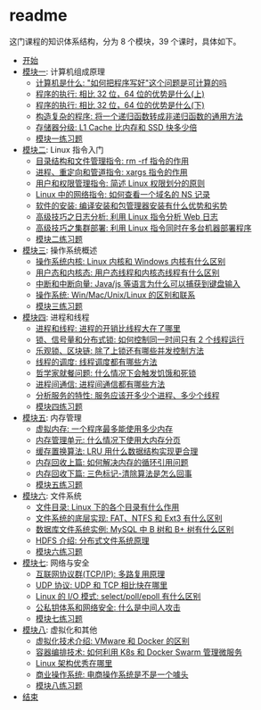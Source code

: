 # readme

这门课程的知识体系结构，分为 8 个模块，39 个课时，具体如下。

* [开始](notes/begin.md)
* [模块一](notes/module_1): 计算机组成原理
    * [计算机是什么: "如何把程序写好"这个问题是可计算的吗](notes/module_1/lecture_1.md)
    * [程序的执行: 相比 32 位，64 位的优势是什么(上)](notes/module_1/lecture_2.md)
    * [程序的执行: 相比 32 位，64 位的优势是什么(下)](notes/module_1/lecture_3.md)
    * [构造复杂的程序: 将一个递归函数转成非递归函数的通用方法](notes/module_1/lecture_4.md)
    * [存储器分级: L1 Cache 比内存和 SSD 快多少倍](notes/module_1/lecture_5.md)
    * [模块一练习题](notes/module_1/exercise.md)
* [模块二](notes/module_2): Linux 指令入门
    * [目录结构和文件管理指令: rm -rf 指令的作用](notes/module_2/lecture_6.md)
    * [进程、重定向和管道指令: xargs 指令的作用](notes/module_2/lecture_7.md)
    * [用户和权限管理指令: 简述 Linux 权限划分的原则](notes/module_2/lecture_8.md)
    * [Linux 中的网络指令: 如何查看一个域名的 NS 记录](notes/module_2/lecture_9.md)
    * [软件的安装: 编译安装和包管理器安装有什么优势和劣势](notes/module_2/lecture_10.md)
    * [高级技巧之日志分析: 利用 Linux 指令分析 Web 日志](notes/module_2/lecture_11.md)
    * [高级技巧之集群部署: 利用 Linux 指令同时在多台机器部署程序](notes/module_2/lecture_12.md)
    * [模块二练习题](notes/module_2/exercise.md)
* [模块三](notes/module_3): 操作系统概述
    * [操作系统内核: Linux 内核和 Windows 内核有什么区别](notes/module_3/lecture_14.md)
    * [用户态和内核态: 用户态线程和内核态线程有什么区别](notes/module_3/lecture_14.md)
    * [中断和中断向量: Java/js 等语言为什么可以捕获到键盘输入](notes/module_3/lecture_15.md)
    * [操作系统: Win/Mac/Unix/Linux 的区别和联系](notes/module_3/lecture_16.md)
    * [模块三练习题](notes/module_3/exercise.md)
* [模块四](notes/module_4): 进程和线程
    * [进程和线程: 进程的开销比线程大在了哪里](notes/module_4/lecture_17.md)
    * [锁、信号量和分布式锁: 如何控制同一时间只有 2 个线程运行](notes/module_4/lecture_18.md)
    * [乐观锁、区块链: 除了上锁还有哪些并发控制方法](notes/module_4/lecture_19.md)
    * [线程的调度: 线程调度都有哪些方法](notes/module_4/lecture_20.md)
    * [哲学家就餐问题: 什么情况下会触发饥饿和死锁](notes/module_4/lecture_21.md)
    * [进程间通信: 进程间通信都有哪些方法](notes/module_4/lecture_22.md)
    * [分析服务的特性: 服务应该开多少个进程、多少个线程](notes/module_4/lecture_23.md)
    * [模块四练习题](notes/module_4/exercise.md)
* [模块五](notes/module_5): 内存管理
    * [虚拟内存: 一个程序最多能使用多少内存](notes/module_5/lecture_24.md)
    * [内存管理单元: 什么情况下使用大内存分页](notes/module_5/lecture_25.md)
    * [缓存置换算法: LRU 用什么数据结构实现更合理](notes/module_5/lecture_26.md)
    * [内存回收上篇: 如何解决内存的循环引用问题](notes/module_5/lecture_27.md)
    * [内存回收下篇: 三色标记-清除算法是怎么回事](notes/module_5/lecture_28.md)
    * [模块五练习题](notes/module_5/exercise.md)
* [模块六](notes/module_6): 文件系统
    * [文件目录: Linux 下的各个目录有什么作用](notes/module_6/lecture_29.md)
    * [文件系统的底层实现: FAT、NTFS 和 Ext3 有什么区别](notes/module_6/lecture_30.md)
    * [数据库文件系统实例: MySQL 中 B 树和 B+ 树有什么区别](notes/module_6/lecture_31.md)
    * [HDFS 介绍: 分布式文件系统原理](notes/module_6/lecture_32.md)
    * [模块六练习题](notes/module_6/exercise.md)
* [模块七](notes/module_7): 网络与安全
    * [互联网协议群(TCP/IP): 多路复用原理](notes/module_7/lecture_33.md)
    * [UDP 协议: UDP 和 TCP 相比快在哪里](notes/module_7/lecture_34.md)
    * [Linux 的 I/O 模式: select/poll/epoll 有什么区别](notes/module_7/lecture_35.md)
    * [公私钥体系和网络安全: 什么是中间人攻击](notes/module_7/lecture_36.md)
    * [模块七练习题](notes/module_7/exercise.md)
* [模块八](notes/module_8): 虚拟化和其他
    * [虚拟化技术介绍: VMware 和 Docker 的区别](notes/module_8/lecture_37.md)
    * [容器编排技术: 如何利用 K8s 和 Docker Swarm 管理微服务](notes/module_8/lecture_38.md)
    * [Linux 架构优秀在哪里](notes/module_8/lecture_39.md)
    * [商业操作系统: 电商操作系统是不是一个噱头](notes/module_8/lecture_40.md)
    * [模块八练习题](notes/module_8/exercise.md)
* [结束](notes/end.md)
